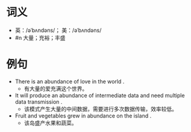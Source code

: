 # 词义
- 英：/əˈbʌndəns/； 美：/əˈbʌndəns/
- #n 大量；充裕；丰盛
# 例句
- There is an abundance of love in the world .
	- 有大量的爱充满这个世界。
- It will produce an abundance of intermediate data and need multiple data transmission .
	- 该模式产生大量的中间数据，需要进行多次数据传输，效率较低。
- Fruit and vegetables grew in abundance on the island .
	- 该岛盛产水果和蔬菜。
